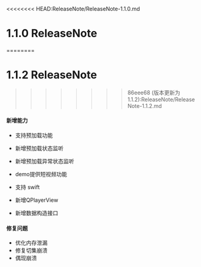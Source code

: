<<<<<<<< HEAD:ReleaseNote/ReleaseNote-1.1.0.md
# 1.1.0 ReleaseNote
========
# 1.1.2 ReleaseNote
>>>>>>>> 86eee68 (版本更新为1.1.2):ReleaseNote/ReleaseNote-1.1.2.md
#### 新增能力

- 支持预加载功能

- 新增预加载状态监听

- 新增预加载异常状态监听

- demo提供短视频功能

- 支持 swift

- 新增QPlayerView

- 新增数据构造接口

  

#### 修复问题

- 优化内存泄漏
- 修复切集崩溃
- 偶现崩溃

